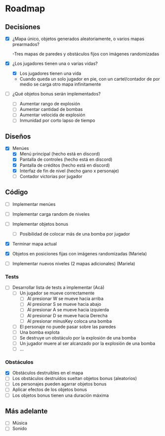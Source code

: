 # Roadmap

## Decisiones

- [x] ¿Mapa único, objetos generados aleatoriamente, o varios mapas prearmados?
  
  -Tres mapas de paredes y obstáculos fijos con imágenes randomizadas

- [x] ¿Los jugadores tienen una o varias vidas?
  - [x] Los jugadores tienen una vida
  - Cuando queda un solo jugador en pie, con un cartel/contador de por medio se carga otro mapa infinitamente
- [ ] ¿Qué objetos bonus serán implementados?
  - [ ] Aumentar rango de explosión
  - [ ] Aumentar cantidad de bombas
  - [ ] Aumentar velocida de explosión
  - [ ] Inmunidad por corto lapso de tiempo

## Diseños

- [x] Menúes
  - [x] Menú principal (hecho está en discord)
  - [x] Pantalla de controles (hecho está en discord)
  - [x] Pantalla de créditos (hecho está en discord)
  - [x] Interfaz de fin de nivel (hecho gano x personaje)
  - [ ] Contador victorias por jugador

## Código

- [ ] Implementar menúes
- [ ] Implementar carga random de niveles
- [ ] Implementar objetos bonus
  - [ ] Posibilidad de colocar más de una bomba por jugador
- [x] Terminar mapa actual
- [x] Objetos en posiciones fijas con imágenes randomizadas (Mariela)
- [ ] Implementar nuevos niveles (2 mapas adicionales) (Mariela)


### Tests

- [ ] Desarrollar lista de tests a implementar (Acá)
  - [ ] Un jugador se mueve correctamente
    - [ ] Al presionar W se mueve hacia arriba
    - [ ] Al presionar S se mueve hacia abajo
    - [ ] Al presionar A se mueve hacia izquierda
    - [ ] Al presionar D se mueve hacia Derecha
    - [ ] Al presionar minusKey coloca una bomba
  - [ ] El personaje no puede pasar sobre las paredes
  - [ ] Una bomba explota
  - [ ] Se destruye un obstáculo por la explosión de una bomba
  - [ ] Un jugador muere al ser alcanzado por la explosión de una bomba
  - [ ] ...

### Obstáculos

- [x] Obstáculos destruibles en el mapa
- [ ] Los obstáculos destruídos sueltan objetos bonus (aleatorios)
- [ ] Los personajes pueden agarrar objetos bonus
- [ ] Aplicar efectos de los objetos bonus
- [ ] Los objetos bonus tienen una duración máxima

## Más adelante

- [ ] Música
- [ ] Sonido
